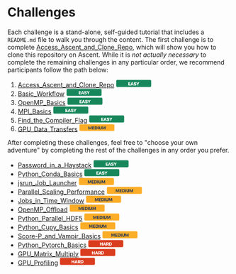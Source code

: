 

# Challenges

Each challenge is a stand-alone, self-guided tutorial that includes a `README.md` file to walk you through the content. The first challenge is to complete [Access_Ascent_and_Clone_Repo](Access_Ascent_and_Clone_Repo), which will show you how to clone this repository on Ascent. While it is *not actually necessary* to complete the remaining challenges in any particular order, we recommend participants follow the path below:

1. [Access_Ascent_and_Clone_Repo](Access_Ascent_and_Clone_Repo) <img src="../images/easy_badge.png" width="80">
2. [Basic_Workflow](Basic_Workflow) <img src="../images/easy_badge.png" width="80">
3. [OpenMP_Basics](OpenMP_Basics) <img src="../images/easy_badge.png" width="80">
4. [MPI_Basics](MPI_Basics) <img src="../images/easy_badge.png" width="80">
5. [Find_the_Compiler_Flag](Find_the_Compiler_Flag) <img src="../images/easy_badge.png" width="80">
6. [GPU_Data_Transfers](GPU_Data_Transfers) <img src="../images/medium_badge.png" width="80">

After completing these challenges, feel free to "choose your own adventure" by completing the rest of the challenges in any order you prefer.

- [Password_in_a_Haystack](Password_in_a_Haystack) <img src="../images/easy_badge.png" width="80">
- [Python_Conda_Basics](Python_Conda_Basics) <img src="../images/easy_badge.png" width="80">
- [jsrun_Job_Launcher](jsrun_Job_Launcher) <img src="../images/medium_badge.png" width="80">
- [Parallel_Scaling_Performance](Parallel_Scaling_Performance) <img src="../images/medium_badge.png" width="80">
- [Jobs_in_Time_Window](Jobs_in_Time_Window) <img src="../images/medium_badge.png" width="80">
- [OpenMP_Offload](OpenMP_Offload) <img src="../images/medium_badge.png" width="80">
- [Python_Parallel_HDF5](Python_Parallel_HDF5) <img src="../images/medium_badge.png" width="80">
- [Python_Cupy_Basics](Python_Cupy_Basics) <img src="../images/medium_badge.png" width="80">
- [Score-P_and_Vampir_Basics](Score-P_and_Vampir_Basics) <img src="../images/medium_badge.png" width="80">
- [Python_Pytorch_Basics](Python_Pytorch_Basics) <img src="../images/hard_badge.png" width="80">
- [GPU_Matrix_Multiply](GPU_Matrix_Multiply) <img src="../images/hard_badge.png" width="80">
- [GPU_Profiling](GPU_Profiling) <img src="../images/hard_badge.png" width="80">

